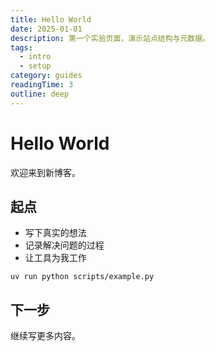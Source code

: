 ```yaml
---
title: Hello World
date: 2025-01-01
description: 第一个实验页面，演示站点结构与元数据。
tags:
  - intro
  - setup
category: guides
readingTime: 3
outline: deep
---
```


# Hello World

欢迎来到新博客。

## 起点

- 写下真实的想法
- 记录解决问题的过程
- 让工具为我工作

```shell
uv run python scripts/example.py
```

## 下一步

继续写更多内容。
